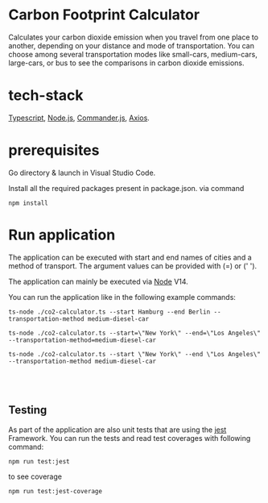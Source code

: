  # Carbon Footprint Calculator
Calculates your carbon dioxide emission when you travel from one place to another, depending on your distance and mode of transportation. You can choose among several transportation modes like small-cars, medium-cars, large-cars, or bus to see the comparisons in carbon dioxide emissions.

# tech-stack
[Typescript](https://www.typescriptlang.org/), [Node.js](https://nodejs.org/en/), [Commander.js](https://www.npmjs.com/package/commander), [Axios](https://axios-http.com/).

# prerequisites
Go directory & launch in Visual Studio Code.

Install all the required packages present in package.json. via command
```
npm install
```

# Run application
The application can be executed with start and end names of cities and a method of transport. The argument values can be provided with (=) or (' ').

The application can mainly be executed via [Node](#node) V14.

You can run the application like in the following example commands:


```
ts-node ./co2-calculator.ts --start Hamburg --end Berlin --transportation-method medium-diesel-car
```

```
ts-node ./co2-calculator.ts --start=\"New York\" --end=\"Los Angeles\" --transportation-method=medium-diesel-car
```

```
ts-node ./co2-calculator.ts --start \"New York\" --end \"Los Angeles\" --transportation-method medium-diesel-car
```

<br>
<br>

## Testing
As part of the application are also unit tests that are using the [jest](https://jestjs.io) Framework.
You can run the tests and read test coverages with following command:
```
npm run test:jest
```
to see coverage 
```
npm run test:jest-coverage
